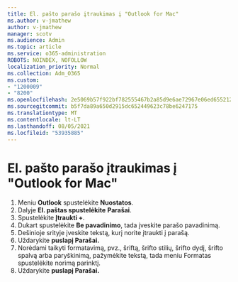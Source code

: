 ```yaml
---
title: El. pašto parašo įtraukimas į "Outlook for Mac"
ms.author: v-jmathew
author: v-jmathew
manager: scotv
ms.audience: Admin
ms.topic: article
ms.service: o365-administration
ROBOTS: NOINDEX, NOFOLLOW
localization_priority: Normal
ms.collection: Adm_O365
ms.custom:
- "1200009"
- "8200"
ms.openlocfilehash: 2e5069b57f922bf782555467b2a85d9e6ae72967e06ed655212e8574ed4c091b
ms.sourcegitcommit: b5f7da89a650d2915dc652449623c78be6247175
ms.translationtype: MT
ms.contentlocale: lt-LT
ms.lasthandoff: 08/05/2021
ms.locfileid: "53935885"
---
```

# <a name="add-email-signature-in-outlook-for-mac"></a>El. pašto parašo įtraukimas į "Outlook for Mac"

1. Meniu **Outlook** spustelėkite **Nuostatos**.
2. Dalyje **El. paštas spustelėkite** **Parašai**.
3. Spustelėkite **Įtraukti +**.
4. Dukart spustelėkite **Be pavadinimo**, tada įveskite parašo pavadinimą.
5. Dešinioje srityje įveskite tekstą, kurį norite įtraukti į parašą.
6. Uždarykite **puslapį Parašai.**
7. Norėdami taikyti formatavimą, pvz., šriftą, šrifto stilių, šrifto dydį, šrifto spalvą arba paryškinimą, pažymėkite tekstą, tada meniu Formatas spustelėkite norimą parinktį.
8. Uždarykite **puslapį Parašai.**
